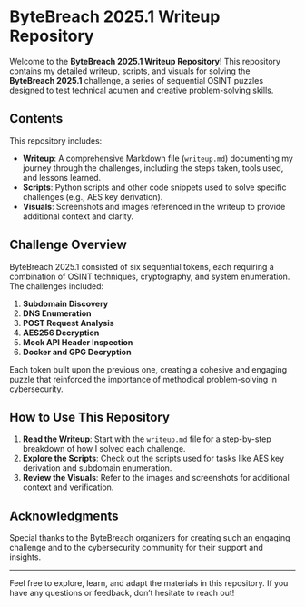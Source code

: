 # ByteBreach 2025.1 Writeup Repository

Welcome to the **ByteBreach 2025.1 Writeup Repository**! This repository contains my detailed writeup, scripts, and visuals for solving the **ByteBreach 2025.1** challenge, a series of sequential OSINT puzzles designed to test technical acumen and creative problem-solving skills.

## **Contents**
This repository includes:
- **Writeup**: A comprehensive Markdown file (`writeup.md`) documenting my journey through the challenges, including the steps taken, tools used, and lessons learned.
- **Scripts**: Python scripts and other code snippets used to solve specific challenges (e.g., AES key derivation).
- **Visuals**: Screenshots and images referenced in the writeup to provide additional context and clarity.

## **Challenge Overview**
ByteBreach 2025.1 consisted of six sequential tokens, each requiring a combination of OSINT techniques, cryptography, and system enumeration. The challenges included:
1. **Subdomain Discovery**
2. **DNS Enumeration**
3. **POST Request Analysis**
4. **AES256 Decryption**
5. **Mock API Header Inspection**
6. **Docker and GPG Decryption**

Each token built upon the previous one, creating a cohesive and engaging puzzle that reinforced the importance of methodical problem-solving in cybersecurity.

## **How to Use This Repository**
1. **Read the Writeup**: Start with the `writeup.md` file for a step-by-step breakdown of how I solved each challenge.
2. **Explore the Scripts**: Check out the scripts used for tasks like AES key derivation and subdomain enumeration.
3. **Review the Visuals**: Refer to the images and screenshots for additional context and verification.

## **Acknowledgments**
Special thanks to the ByteBreach organizers for creating such an engaging challenge and to the cybersecurity community for their support and insights.

---

Feel free to explore, learn, and adapt the materials in this repository. If you have any questions or feedback, don’t hesitate to reach out!
